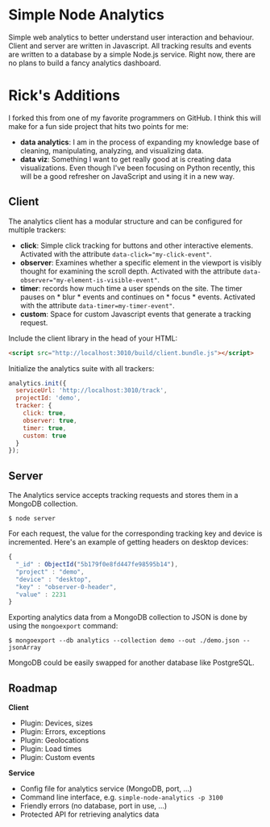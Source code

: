 # Simple Node Analytics
Simple web analytics to better understand user interaction and behaviour. Client and server are written in Javascript. All tracking results and events are written to a database by a simple Node.js service. Right now, there are no plans to build a fancy analytics dashboard.

# Rick's Additions
I forked this from one of my favorite programmers on GitHub. I think this will make for a fun side project that hits two points for me:

- **data analytics**: I am in the process of expanding my knowledge base of cleaning, manipulating, analyzing, and visualizing data. 
- **data viz**: Something I want to get really good at is creating data visualizations. Even though I've been focusing on Python recently, this will be a good refresher on JavaScript and using it in a new way. 

## Client
The analytics client has a modular structure and can be configured for multiple trackers:

- **click**: Simple click tracking for buttons and other interactive elements. Activated with the attribute `data-click="my-click-event"`.
- **observer**: Examines whether a specific element in the viewport is visibly thought for examining the scroll depth. Activated with the attribute `data-observer="my-element-is-visible-event"`.
- **timer**: records how much time a user spends on the site. The timer pauses on * blur * events and continues on * focus * events. Activated with the attribute `data-timer=my-timer-event"`.
- **custom**: Space for custom Javascript events that generate a tracking request.

Include the client library in the head of your HTML:

```html
<script src="http://localhost:3010/build/client.bundle.js"></script>
```

Initialize the analytics suite with all trackers:

```javascript
analytics.init({
  serviceUrl: 'http://localhost:3010/track',
  projectId: 'demo',
  tracker: {
    click: true,
    observer: true,
    timer: true,
    custom: true
  }
});
```

## Server
The Analytics service accepts tracking requests and stores them in a MongoDB collection.

```
$ node server
```

For each request, the value for the corresponding tracking key and device is incremented. Here's an example of getting headers on desktop devices:

```javascript
{
  "_id" : ObjectId("5b179f0e8fd447fe98595b14"),
  "project" : "demo",
  "device" : "desktop",
  "key" : "observer-0-header",
  "value" : 2231
}
```

Exporting analytics data from a MongoDB collection to JSON is done by using the `mongoexport` command:

```
$ mongoexport --db analytics --collection demo --out ./demo.json --jsonArray
```

MongoDB could be easily swapped for another database like PostgreSQL. 

## Roadmap

**Client**
- Plugin: Devices, sizes
- Plugin: Errors, exceptions
- Plugin: Geolocations
- Plugin: Load times
- Plugin: Custom events

**Service**
- Config file for analytics service (MongoDB, port, ...)
- Command line interface, e.g. `simple-node-analytics -p 3100`
- Friendly errors (no database, port in use, ...)
- Protected API for retrieving analytics data 
